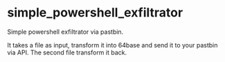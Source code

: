 # simple_powershell_exfiltrator
Simple powershell exfiltrator via pastbin.

It takes a file as input, transform it into 64base and send it to your pastbin via API.
The second file transform it back.
